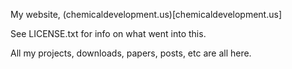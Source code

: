 My website, (chemicaldevelopment.us)[chemicaldevelopment.us]

See LICENSE.txt for info on what went into this.

All my projects, downloads, papers, posts, etc are all here.